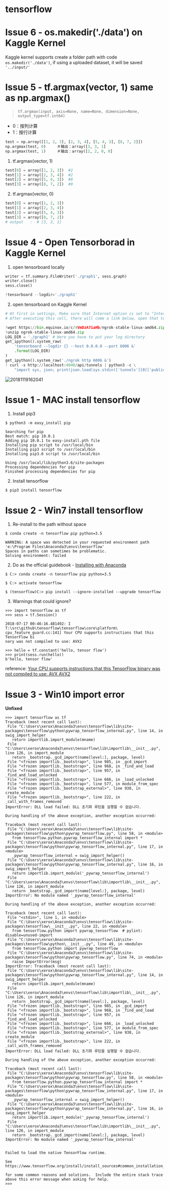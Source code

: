 # tensorflow

# Issue 6 - os.makedir('./data') on Kaggle Kernel

Kaggle kernel supports create a folder path with code ```os.makedir('./data')```, if using a uploaded dataset, it will be saved ```'../input/'```

# Issue 5 - tf.argmax(vector, 1) same as np.argmax()

> ```tf.argmax(input, axis=None, name=None, dimension=None, output_type=tf.int64)```

- 0：按列计算
- 1：按行计算
```python
test = np.array([[1, 2, 3], [2, 3, 4], [5, 4, 3], [8, 7, 2]])
np.argmax(test, 0)　　　＃输出：array([3, 3, 1]
np.argmax(test, 1)　　　＃输出：array([2, 2, 0, 0]
```

1.  tf.argmax(vector, 1)

```python
test[0] = array([1, 2, 3])  #2
test[1] = array([2, 3, 4])  #2
test[2] = array([5, 4, 3])  #0
test[3] = array([8, 7, 2])  #0
```
2.  tf.argmax(vector, 0)

```python
test[0] = array([1, 2, 3])
test[1] = array([2, 3, 4])
test[2] = array([5, 4, 3])
test[3] = array([8, 7, 2])
# output   :  # [3, 3, 1]   
```

# Issue 4 - Open Tensorborad in Kaggle Kernel

1. open tensorboard locally

```python
writer = tf.summary.FileWriter('./graph1', sess.graph)
writer.close()
sess.close()

!tensorboard --logdir='./graph1'
```
2. open tensorboard on Kaggle Kernel

```python
# At first in settings, Make sure that Internet option is set to "Internet Connected"
# After executing this cell, there will come a link below, open that to view your tensor-board

!wget https://bin.equinox.io/c/4VmDzA7iaHb/ngrok-stable-linux-amd64.zip
!unzip ngrok-stable-linux-amd64.zip
LOG_DIR = './graph1' # Here you have to put your log directory
get_ipython().system_raw(
    'tensorboard --logdir {} --host 0.0.0.0 --port 6006 &'
    .format(LOG_DIR)
)
get_ipython().system_raw('./ngrok http 6006 &')
! curl -s http://localhost:4040/api/tunnels | python3 -c \
    "import sys, json; print(json.load(sys.stdin)['tunnels'][0]['public_url'])"
```

![20181119162041](https://user-images.githubusercontent.com/26485327/48691823-4cb2f680-ec17-11e8-8f57-f064b65938b0.png)

# Issue 1 - MAC install tensorflow

1. Install pip3

```$ python3 -m easy_install pip```
```
Searching for pip                                                                                         
Best match: pip 10.0.1           
Adding pip 10.0.1 to easy-install.pth file         
Installing pip script to /usr/local/bin                                                                   
Installing pip3 script to /usr/local/bin                                                                  
Installing pip3.6 script to /usr/local/bin     

Using /usr/local/lib/python3.6/site-packages                                                              
Processing dependencies for pip                                                                           
Finished processing dependencies for pip                                                                  
```
2. Install tensorflow

```$ pip3 install tensorflow```

# Issue 2 - Win7 install tensorflow

1. Re-install to the path without space

```$ conda create -n tensorflow pip python=3.5```
```
WARNING: A space was detected in your requested environment path
'e:\Program Files\Anaconda3\envs\tensorflow'
Spaces in paths can sometimes be problematic.
Solving environment: failed
```

2. Do as the official guidebook - [Installing with Anaconda](https://www.tensorflow.org/install/install_windows?hl=ko)

```$ C:> conda create -n tensorflow pip python=3.5 ```

```$ C:> activate tensorflow```

```$ (tensorflow)C:> pip install --ignore-installed --upgrade tensorflow ```


3. Warnings that could ignore?
```
>>> import tensorflow as tf
>>> sess = tf.Session()

2018-07-17 00:46:16.481492: I T:\src\github\tensorflow\tensorflow\core\platform\
cpu_feature_guard.cc:141] Your CPU supports instructions that this TensorFlow bi
nary was not compiled to use: AVX2

>>> hello = tf.constant('hello, tensor flow')
>>> print(sess.run(hello))
b'hello, tensor flow'
```
  reference:
  [Your CPU supports instructions that this TensorFlow binary was not compiled to use: AVX AVX2](https://stackoverflow.com/questions/47068709/your-cpu-supports-instructions-that-this-tensorflow-binary-was-not-compiled-to-u)
  
  
 # Issue 3 - Win10 import error
 
 **Unfixed**
 
 ```
 >>> import tensorflow as tf
Traceback (most recent call last):
  File "C:\Users\xerox\Anaconda3\envs\tensorflow\lib\site-packages\tensorflow\python\pywrap_tensorflow_internal.py", line 14, in swig_import_helper
    return importlib.import_module(mname)
  File "C:\Users\xerox\Anaconda3\envs\tensorflow\lib\importlib\__init__.py", line 126, in import_module
    return _bootstrap._gcd_import(name[level:], package, level)
  File "<frozen importlib._bootstrap>", line 985, in _gcd_import
  File "<frozen importlib._bootstrap>", line 968, in _find_and_load
  File "<frozen importlib._bootstrap>", line 957, in _find_and_load_unlocked
  File "<frozen importlib._bootstrap>", line 666, in _load_unlocked
  File "<frozen importlib._bootstrap>", line 577, in module_from_spec
  File "<frozen importlib._bootstrap_external>", line 938, in create_module
  File "<frozen importlib._bootstrap>", line 222, in _call_with_frames_removed
ImportError: DLL load failed: DLL 초기화 루틴을 실행할 수 없습니다.

During handling of the above exception, another exception occurred:

Traceback (most recent call last):
  File "C:\Users\xerox\Anaconda3\envs\tensorflow\lib\site-packages\tensorflow\python\pywrap_tensorflow.py", line 58, in <module>
    from tensorflow.python.pywrap_tensorflow_internal import *
  File "C:\Users\xerox\Anaconda3\envs\tensorflow\lib\site-packages\tensorflow\python\pywrap_tensorflow_internal.py", line 17, in <module>
    _pywrap_tensorflow_internal = swig_import_helper()
  File "C:\Users\xerox\Anaconda3\envs\tensorflow\lib\site-packages\tensorflow\python\pywrap_tensorflow_internal.py", line 16, in swig_import_helper
    return importlib.import_module('_pywrap_tensorflow_internal')
  File "C:\Users\xerox\Anaconda3\envs\tensorflow\lib\importlib\__init__.py", line 126, in import_module
    return _bootstrap._gcd_import(name[level:], package, level)
ImportError: No module named '_pywrap_tensorflow_internal'

During handling of the above exception, another exception occurred:

Traceback (most recent call last):
  File "<stdin>", line 1, in <module>
  File "C:\Users\xerox\Anaconda3\envs\tensorflow\lib\site-packages\tensorflow\__init__.py", line 22, in <module>
    from tensorflow.python import pywrap_tensorflow  # pylint: disable=unused-import
  File "C:\Users\xerox\Anaconda3\envs\tensorflow\lib\site-packages\tensorflow\python\__init__.py", line 49, in <module>
    from tensorflow.python import pywrap_tensorflow
  File "C:\Users\xerox\Anaconda3\envs\tensorflow\lib\site-packages\tensorflow\python\pywrap_tensorflow.py", line 74, in <module>
    raise ImportError(msg)
ImportError: Traceback (most recent call last):
  File "C:\Users\xerox\Anaconda3\envs\tensorflow\lib\site-packages\tensorflow\python\pywrap_tensorflow_internal.py", line 14, in swig_import_helper
    return importlib.import_module(mname)
  File "C:\Users\xerox\Anaconda3\envs\tensorflow\lib\importlib\__init__.py", line 126, in import_module
    return _bootstrap._gcd_import(name[level:], package, level)
  File "<frozen importlib._bootstrap>", line 985, in _gcd_import
  File "<frozen importlib._bootstrap>", line 968, in _find_and_load
  File "<frozen importlib._bootstrap>", line 957, in _find_and_load_unlocked
  File "<frozen importlib._bootstrap>", line 666, in _load_unlocked
  File "<frozen importlib._bootstrap>", line 577, in module_from_spec
  File "<frozen importlib._bootstrap_external>", line 938, in create_module
  File "<frozen importlib._bootstrap>", line 222, in _call_with_frames_removed
ImportError: DLL load failed: DLL 초기화 루틴을 실행할 수 없습니다.

During handling of the above exception, another exception occurred:

Traceback (most recent call last):
  File "C:\Users\xerox\Anaconda3\envs\tensorflow\lib\site-packages\tensorflow\python\pywrap_tensorflow.py", line 58, in <module>
    from tensorflow.python.pywrap_tensorflow_internal import *
  File "C:\Users\xerox\Anaconda3\envs\tensorflow\lib\site-packages\tensorflow\python\pywrap_tensorflow_internal.py", line 17, in <module>
    _pywrap_tensorflow_internal = swig_import_helper()
  File "C:\Users\xerox\Anaconda3\envs\tensorflow\lib\site-packages\tensorflow\python\pywrap_tensorflow_internal.py", line 16, in swig_import_helper
    return importlib.import_module('_pywrap_tensorflow_internal')
  File "C:\Users\xerox\Anaconda3\envs\tensorflow\lib\importlib\__init__.py", line 126, in import_module
    return _bootstrap._gcd_import(name[level:], package, level)
ImportError: No module named '_pywrap_tensorflow_internal'


Failed to load the native TensorFlow runtime.

See https://www.tensorflow.org/install/install_sources#common_installation_problems

for some common reasons and solutions.  Include the entire stack trace
above this error message when asking for help.
>>>
 ```
